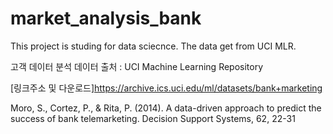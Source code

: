 # market_analysis_bank 
This project is studing for data sciecnce. 
The data get from UCI MLR. 

고객 데이터 분석
데이터 출처 : UCI Machine Learning Repository

[링크주소 및 다운로드]https://archive.ics.uci.edu/ml/datasets/bank+marketing

Moro, S., Cortez, P., & Rita, P. (2014). A data-driven approach to predict the success of bank telemarketing. Decision Support Systems, 62, 22-31
